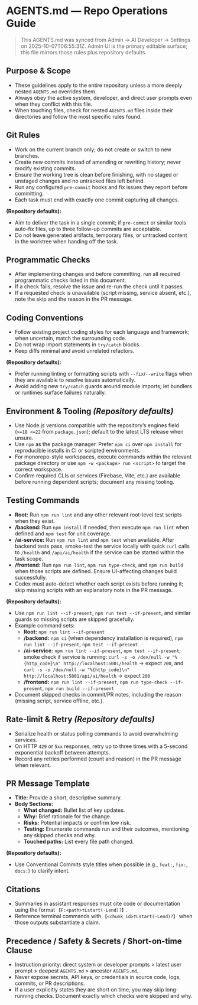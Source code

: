 # AGENTS.md — Repo Operations Guide

> This AGENTS.md was synced from Admin → AI Developer → Settings on 2025-10-07T06:55:31Z. Admin UI is the primary editable surface; this file mirrors those rules plus repository defaults.

## Purpose & Scope
- These guidelines apply to the entire repository unless a more deeply nested `AGENTS.md` overrides them.
- Always obey the active system, developer, and direct user prompts even when they conflict with this file.
- When touching files, check for nested `AGENTS.md` files inside their directories and follow the most specific rules found.

## Git Rules
- Work on the current branch only; do not create or switch to new branches.
- Create new commits instead of amending or rewriting history; never modify existing commits.
- Ensure the working tree is clean before finishing, with no staged or unstaged changes and no untracked files left behind.
- Run any configured `pre-commit` hooks and fix issues they report before committing.
- Each task must end with exactly one commit capturing all changes.

**(Repository defaults):**
- Aim to deliver the task in a single commit; if `pre-commit` or similar tools auto-fix files, up to three follow-up commits are acceptable.
- Do not leave generated artifacts, temporary files, or untracked content in the worktree when handing off the task.

## Programmatic Checks
- After implementing changes and before committing, run all required programmatic checks listed in this document.
- If a check fails, resolve the issue and re-run the check until it passes.
- If a requested check is unavailable (script missing, service absent, etc.), note the skip and the reason in the PR message.

## Coding Conventions
- Follow existing project coding styles for each language and framework; when uncertain, match the surrounding code.
- Do not wrap import statements in `try/catch` blocks.
- Keep diffs minimal and avoid unrelated refactors.

**(Repository defaults):**
- Prefer running linting or formatting scripts with `--fix`/`--write` flags when they are available to resolve issues automatically.
- Avoid adding new `try/catch` guards around module imports; let bundlers or runtimes surface failures naturally.

## Environment & Tooling *(Repository defaults)*
- Use Node.js versions compatible with the repository’s engines field (`>=18 <=22` from `package.json`); default to the latest LTS release when unsure.
- Use `npm` as the package manager. Prefer `npm ci` over `npm install` for reproducible installs in CI or scripted environments.
- For monorepo-style workspaces, execute commands within the relevant package directory or use `npm -w <package> run <script>` to target the correct workspace.
- Confirm required CLIs or services (Firebase, Vite, etc.) are available before running dependent scripts; document any missing tooling.

## Testing Commands
- **Root:** Run `npm run lint` and any other relevant root-level test scripts when they exist.
- **/backend:** Run `npm install` if needed, then execute `npm run lint` when defined and `npm test` for unit coverage.
- **/ai-service:** Run `npm run lint` and `npm test` when available. After backend tests pass, smoke-test the service locally with quick `curl` calls to `/health` and `/api/ai/health` if the service can be started within the task scope.
- **/frontend:** Run `npm run lint`, `npm run type-check`, and `npm run build` when those scripts are defined. Ensure UI-affecting changes build successfully.
- Codex must auto-detect whether each script exists before running it; skip missing scripts with an explanatory note in the PR message.

**(Repository defaults):**
- Use `npm run lint --if-present`, `npm run test --if-present`, and similar guards so missing scripts are skipped gracefully.
- Example command sets:
  - **Root:** `npm run lint --if-present`
  - **/backend:** `npm ci` (when dependency installation is required), `npm run lint --if-present`, `npm test --if-present`
  - **/ai-service:** `npm run lint --if-present`, `npm test --if-present`; smoke check if service is running: `curl -s -o /dev/null -w "%{http_code}\n" http://localhost:5001/health` → expect `200`, and `curl -s -o /dev/null -w "%{http_code}\n" http://localhost:5001/api/ai/health` → expect `200`
  - **/frontend:** `npm run lint --if-present`, `npm run type-check --if-present`, `npm run build --if-present`
- Document skipped checks in commit/PR notes, including the reason (missing script, service offline, etc.).

## Rate-limit & Retry *(Repository defaults)*
- Serialize health or status polling commands to avoid overwhelming services.
- On HTTP `429` or `5xx` responses, retry up to three times with a 5-second exponential backoff between attempts.
- Record any retries performed (count and reason) in the PR message when relevant.

## PR Message Template
- **Title:** Provide a short, descriptive summary.
- **Body Sections:**
  - **What changed:** Bullet list of key updates.
  - **Why:** Brief rationale for the change.
  - **Risks:** Potential impacts or confirm low risk.
  - **Testing:** Enumerate commands run and their outcomes, mentioning any skipped checks and why.
  - **Touched paths:** List every file path changed.

**(Repository defaults):**
- Use Conventional Commits style titles when possible (e.g., `feat:`, `fix:`, `docs:`) to clarify intent.

## Citations
- Summaries in assistant responses must cite code or documentation using the format `【F:<path>†Lstart(-Lend)?】`.
- Reference terminal commands with `【<chunk_id>†Lstart(-Lend)?】` when those outputs substantiate a claim.

## Precedence / Safety & Secrets / Short-on-time Clause
- Instruction priority: direct system or developer prompts > latest user prompt > deepest `AGENTS.md` > ancestor `AGENTS.md`.
- Never expose secrets, API keys, or credentials in source code, logs, commits, or PR descriptions.
- If a user explicitly states they are short on time, you may skip long-running checks. Document exactly which checks were skipped and why.
